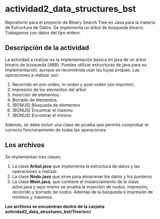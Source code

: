 # actividad2_data_structures_bst

Repositorio para el proyecto de Binary Search Tree en Java para la materia de Estructura de Datos. Se implementa un árbol de búsqueda binario. Trabajamos con datos del tipo entero. 

## Descripción de la actividad

La actividad a realizar es la implementación básica en java de un árbol binario de búsqueda (ABB). Puedes utilizar estructuras de java para su implementación, aunque se recomienda usar las tuyas propias. Las operaciones a realizar son:

1. Recorrido en pre-orden, in-orden y post-orden (sin imprimir).
2. Impresión de los elementos del árbol.
3. Inserción de elementos.
4. Borrado de elementos.
5. (BONUS) Búsqueda de elementos
6. (BONUS) Encontrar el máximo
7. (BONUS) Encontrar el mínimo

Además, se debe incluir una clase de prueba que permita comprobar el correcto funcionamiento de todas las operaciones.

## Los archivos

Se implementan tres clases:

1. La clase **Arbol.java** que implementa la estructura de datos y las operaciones a realizar.
2. La clase **Nodo.java** que sirve para almacenar los datos y los punteros
3. La clase **Main.java**, que contiene el instanciamiento de la clase arbol.java y aquí mismo se prueba la inserción de nodos, impresión, recorrido y borrado de nodos. Además de la búsqueda e impresión de mínimos y máximos. 

**Los archivos se encuentran dentro de la carpeta actividad2_data_structures_bst/Tree/src/**
